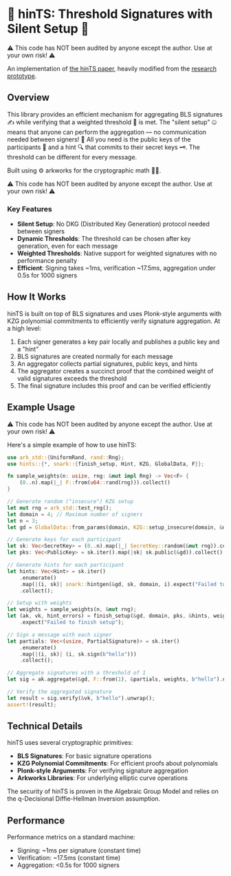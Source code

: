 # 🔐 hinTS: Threshold Signatures with Silent Setup 🤫

⚠️ This code has NOT been audited by anyone except the author. Use at your own risk! ⚠️ 

An implementation of [the hinTS paper](https://eprint.iacr.org/2023/567), heavily modified from the [research prototype](https://github.com/hintsrepo/hints).

## Overview

This library provides an efficient mechanism for aggregating BLS signatures ✍️ while verifying that a weighted threshold 🧮 is met. The "silent setup" 🤐 means that anyone can perform the aggregation — no communication needed between signers! 📡 All you need is the public keys of the participants 🪪 and a hint 🔍 that commits to their secret keys 🗝️. The threshold can be different for every message.

Built using ⚙️ arkworks for the cryptographic math 🧙‍♂️.

⚠️ This code has NOT been audited by anyone except the author. Use at your own risk! ⚠️

### Key Features

- **Silent Setup**: No DKG (Distributed Key Generation) protocol needed between signers
- **Dynamic Thresholds**: The threshold can be chosen after key generation, even for each message
- **Weighted Thresholds**: Native support for weighted signatures with no performance penalty
- **Efficient**: Signing takes ~1ms, verification ~17.5ms, aggregation under 0.5s for 1000 signers

## How It Works

hinTS is built on top of BLS signatures and uses Plonk-style arguments with KZG polynomial commitments to efficiently verify signature aggregation. At a high level:

1. Each signer generates a key pair locally and publishes a public key and a "hint"
2. BLS signatures are created normally for each message
3. An aggregator collects partial signatures, public keys, and hints
4. The aggregator creates a succinct proof that the combined weight of valid signatures exceeds the threshold
5. The final signature includes this proof and can be verified efficiently

## Example Usage

⚠️ This code has NOT been audited by anyone except the author. Use at your own risk! ⚠️

Here's a simple example of how to use hinTS:

```rust
use ark_std::{UniformRand, rand::Rng};
use hints::{*, snark::{finish_setup, Hint, KZG, GlobalData, F}};

fn sample_weights(n: usize, rng: &mut impl Rng) -> Vec<F> {
    (0..n).map(|_| F::from(u64::rand(rng))).collect()
}

// Generate random ("insecure") KZG setup
let mut rng = ark_std::test_rng();
let domain = 4; // Maximum number of signers
let n = 3;
let gd = GlobalData::from_params(domain, KZG::setup_insecure(domain, &mut rng).expect("Setup failed"));

// Generate keys for each participant
let sk: Vec<SecretKey> = (0..n).map(|_| SecretKey::random(&mut rng)).collect();
let pks: Vec<PublicKey> = sk.iter().map(|sk| sk.public(&gd)).collect();

// Generate hints for each participant
let hints: Vec<Hint> = sk.iter()
    .enumerate()
    .map(|(i, sk)| snark::hintgen(&gd, sk, domain, i).expect("Failed to generate hints"))
    .collect();

// Setup with weights
let weights = sample_weights(n, &mut rng);
let (ak, vk, hint_errors) = finish_setup(&gd, domain, pks, &hints, weights.clone())
    .expect("Failed to finish setup");

// Sign a message with each signer
let partials: Vec<(usize, PartialSignature)> = sk.iter()
    .enumerate()
    .map(|(i, sk)| (i, sk.sign(b"hello")))
    .collect();

// Aggregate signatures with a threshold of 1
let sig = ak.aggregate(&gd, F::from(1), &partials, weights, b"hello").unwrap();

// Verify the aggregated signature
let result = sig.verify(&vk, b"hello").unwrap();
assert!(result);
```

## Technical Details

hinTS uses several cryptographic primitives:

- **BLS Signatures**: For basic signature operations
- **KZG Polynomial Commitments**: For efficient proofs about polynomials
- **Plonk-style Arguments**: For verifying signature aggregation
- **Arkworks Libraries**: For underlying elliptic curve operations

The security of hinTS is proven in the Algebraic Group Model and relies on the q-Decisional Diffie-Hellman Inversion assumption.

## Performance

Performance metrics on a standard machine:
- Signing: ~1ms per signature (constant time)
- Verification: ~17.5ms (constant time)
- Aggregation: <0.5s for 1000 signers
